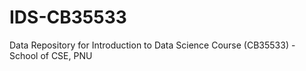 # IDS-CB35533
Data Repository for Introduction to Data Science Course (CB35533) - School of CSE, PNU
